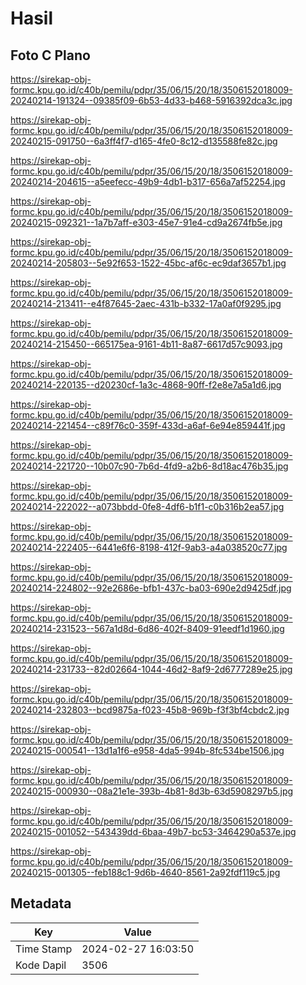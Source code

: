 # Hasil

## Foto C Plano

https://sirekap-obj-formc.kpu.go.id/c40b/pemilu/pdpr/35/06/15/20/18/3506152018009-20240214-191324--09385f09-6b53-4d33-b468-5916392dca3c.jpg

https://sirekap-obj-formc.kpu.go.id/c40b/pemilu/pdpr/35/06/15/20/18/3506152018009-20240215-091750--6a3ff4f7-d165-4fe0-8c12-d135588fe82c.jpg

https://sirekap-obj-formc.kpu.go.id/c40b/pemilu/pdpr/35/06/15/20/18/3506152018009-20240214-204615--a5eefecc-49b9-4db1-b317-656a7af52254.jpg

https://sirekap-obj-formc.kpu.go.id/c40b/pemilu/pdpr/35/06/15/20/18/3506152018009-20240215-092321--1a7b7aff-e303-45e7-91e4-cd9a2674fb5e.jpg

https://sirekap-obj-formc.kpu.go.id/c40b/pemilu/pdpr/35/06/15/20/18/3506152018009-20240214-205803--5e92f653-1522-45bc-af6c-ec9daf3657b1.jpg

https://sirekap-obj-formc.kpu.go.id/c40b/pemilu/pdpr/35/06/15/20/18/3506152018009-20240214-213411--e4f87645-2aec-431b-b332-17a0af0f9295.jpg

https://sirekap-obj-formc.kpu.go.id/c40b/pemilu/pdpr/35/06/15/20/18/3506152018009-20240214-215450--665175ea-9161-4b11-8a87-6617d57c9093.jpg

https://sirekap-obj-formc.kpu.go.id/c40b/pemilu/pdpr/35/06/15/20/18/3506152018009-20240214-220135--d20230cf-1a3c-4868-90ff-f2e8e7a5a1d6.jpg

https://sirekap-obj-formc.kpu.go.id/c40b/pemilu/pdpr/35/06/15/20/18/3506152018009-20240214-221454--c89f76c0-359f-433d-a6af-6e94e859441f.jpg

https://sirekap-obj-formc.kpu.go.id/c40b/pemilu/pdpr/35/06/15/20/18/3506152018009-20240214-221720--10b07c90-7b6d-4fd9-a2b6-8d18ac476b35.jpg

https://sirekap-obj-formc.kpu.go.id/c40b/pemilu/pdpr/35/06/15/20/18/3506152018009-20240214-222022--a073bbdd-0fe8-4df6-b1f1-c0b316b2ea57.jpg

https://sirekap-obj-formc.kpu.go.id/c40b/pemilu/pdpr/35/06/15/20/18/3506152018009-20240214-222405--6441e6f6-8198-412f-9ab3-a4a038520c77.jpg

https://sirekap-obj-formc.kpu.go.id/c40b/pemilu/pdpr/35/06/15/20/18/3506152018009-20240214-224802--92e2686e-bfb1-437c-ba03-690e2d9425df.jpg

https://sirekap-obj-formc.kpu.go.id/c40b/pemilu/pdpr/35/06/15/20/18/3506152018009-20240214-231523--567a1d8d-6d86-402f-8409-91eedf1d1960.jpg

https://sirekap-obj-formc.kpu.go.id/c40b/pemilu/pdpr/35/06/15/20/18/3506152018009-20240214-231733--82d02664-1044-46d2-8af9-2d6777289e25.jpg

https://sirekap-obj-formc.kpu.go.id/c40b/pemilu/pdpr/35/06/15/20/18/3506152018009-20240214-232803--bcd9875a-f023-45b8-969b-f3f3bf4cbdc2.jpg

https://sirekap-obj-formc.kpu.go.id/c40b/pemilu/pdpr/35/06/15/20/18/3506152018009-20240215-000541--13d1a1f6-e958-4da5-994b-8fc534be1506.jpg

https://sirekap-obj-formc.kpu.go.id/c40b/pemilu/pdpr/35/06/15/20/18/3506152018009-20240215-000930--08a21e1e-393b-4b81-8d3b-63d5908297b5.jpg

https://sirekap-obj-formc.kpu.go.id/c40b/pemilu/pdpr/35/06/15/20/18/3506152018009-20240215-001052--543439dd-6baa-49b7-bc53-3464290a537e.jpg

https://sirekap-obj-formc.kpu.go.id/c40b/pemilu/pdpr/35/06/15/20/18/3506152018009-20240215-001305--feb188c1-9d6b-4640-8561-2a92fdf119c5.jpg


## Metadata

| Key        | Value               |
| ---------- | ------------------- |
| Time Stamp | 2024-02-27 16:03:50 |
| Kode Dapil | 3506                |



